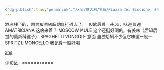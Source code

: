 ```yaml
---
{"dg-publish":true,"permalink":"/xhs/意大利/罗马/Piazza del Biscione, 84_罗马/","tags":["rednote","罗马"],"created":"2025-03-17T21:56:28.446+08:00","updated":"2025-03-20T22:46:14.738+08:00"}
---
```


 

酒店楼下的，因为和酒店联动有打折去了，-10欧最后一共39，味道普通
AMATRICIANA 这啥来着？
MOSCOW MULE 这个还挺好喝的，有姜味（后知后觉的莫斯科骡子）
SPAGHETTI VONGOLE 意面 虽然蛤蜊不少但它味道一般—
SPRITZ LIMONCELLO 我记得一般好喝

[xhs](https://www.xiaohongshu.com/explore/652f1252000000001c01483d?xsec_token=ABV5u2gs5qv0-UK33zqVjMJovcWW4MJcFeMo2kV4vRkZY=&xsec_source=pc_user)

评论区：===========

